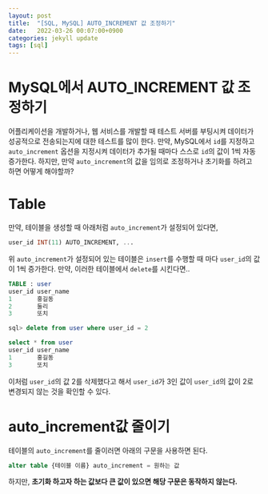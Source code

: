 ```yaml
---
layout: post
title:  "[SQL, MySQL] AUTO_INCREMENT 값 조정하기"
date:   2022-03-26 00:07:00+0900
categories: jekyll update
tags: [sql]
---
```

# MySQL에서 AUTO_INCREMENT 값 조정하기
어플리케이션을 개발하거나, 웹 서비스를 개발할 때 테스트 서버를 부팅시켜 데이터가 성공적으로 전송되는지에 대한 테스트를 많이 한다. 만약, MySQL에서 `id`를 지정하고 `auto_increment` 옵션을 지정시켜 데이터가 추가될 때마다 스스로 `id`의 값이 1씩 자동 증가한다. 하지만, 만약 `auto_increment`의 값을 임의로 조정하거나 초기화를 하려고 하면 어떻게 해야할까?

# Table
만약, 테이블을 생성할 때 아래처럼 `auto_increment`가 설정되어 있다면,

```sql
user_id INT(11) AUTO_INCREMENT, ...
```
위  `auto_increment`가 설정되어 있는 테이블은 `insert`를 수행할 때 마다 `user_id`의 값이 1씩 증가한다. 만약, 이러한 테이블에서 `delete`를 시킨다면..  

```sql
TABLE : user
user_id user_name
1       홍길동
2       둘리
3       또치

sql> delete from user where user_id = 2

select * from user
user_id user_name
1       홍길동
3       또치
```
이처럼 `user_id`의 값 2를 삭제했다고 해서 `user_id`가 3인 값이 `user_id`의 값이 2로 변경되지 않는 것을 확인할 수 있다.  

# auto_increment값 줄이기
테이블의 `auto_increment`를 줄이러면 아래의 구문을 사용하면 된다.

```sql
alter table {테이블 이름} auto_increment = 원하는 값
```

하지만, **초기화 하고자 하는 값보다 큰 값이 있으면 해당 구문은 동작하지 않는다.**